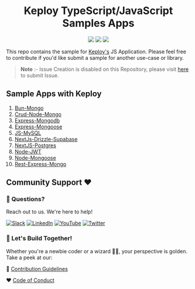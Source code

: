 <h1 align="center"> Keploy TypeScript/JavaScript Samples Apps</h1>
<p align="center">

  <a href="CODE_OF_CONDUCT.md" alt="Contributions welcome">
    <img src="https://img.shields.io/badge/Contributions-Welcome-brightgreen?logo=github" /></a>
    
  <a href="https://join.slack.com/t/keploy/shared_invite/zt-12rfbvc01-o54cOG0X1G6eVJTuI_orSA" alt="Slack">
    <img src="https://github.com/keploy/samples-go/blob/main/.github/slack.svg?raw=true" /></a>
    
  <a href="https://opensource.org/licenses/Apache-2.0" alt="License">
    <img src="https://github.com/keploy/samples-go/blob/main/.github/License-Apache_2.0-blue.svg?raw=true" /></a> 
</p>

This repo contains the sample for [Keploy's](https://keploy.io) JS Application. Please feel free to contribute if you'd like submit a sample for another use-case or library.

>**Note** :- Issue Creation is disabled on this Repository, please visit [here](https://github.com/keploy/keploy/issues/new/choose) to submit Issue.


## Sample Apps with Keploy

1. [Bun-Mongo](https://github.com/keploy/samples-typescript/tree/main/bun-mongo)
2. [Crud-Node-Mongo](https://github.com/keploy/samples-typescript/tree/main/crud-node-mongo)
3. [Express-Mongodb](https://github.com/keploy/samples-typescript/tree/main/express-mongodb)
4. [Express-Mongoose](https://github.com/keploy/samples-typescript/tree/main/express-mongoose)
5. [JS-MySQL](https://github.com/keploy/samples-typescript/tree/main/js-mysql)
6. [NextJs-Drizzle-Supabase](https://github.com/keploy/samples-typescript/tree/main/nestjs-drizzle-supabase)
7. [NextJS-Postgres](https://github.com/keploy/samples-typescript/tree/main/nextjs-postgres)
8. [Node-JWT](https://github.com/keploy/samples-typescript/tree/main/node-jwt)
9. [Node-Mongoose](https://github.com/keploy/samples-typescript/tree/main/node-mongoose)
10. [Rest-Express-Mongo](https://github.com/keploy/samples-typescript/tree/main/rest-express-mongo)

## Community Support ❤️

### 🤔 Questions?
Reach out to us. We're here to help!

[![Slack](https://img.shields.io/badge/Slack-4A154B?style=for-the-badge&logo=slack&logoColor=white)](https://join.slack.com/t/keploy/shared_invite/zt-12rfbvc01-o54cOG0X1G6eVJTuI_orSA)
[![LinkedIn](https://img.shields.io/badge/linkedin-%230077B5.svg?style=for-the-badge&logo=linkedin&logoColor=white)](https://www.linkedin.com/company/keploy/)
[![YouTube](https://img.shields.io/badge/YouTube-%23FF0000.svg?style=for-the-badge&logo=YouTube&logoColor=white)](https://www.youtube.com/channel/UC6OTg7F4o0WkmNtSoob34lg)
[![Twitter](https://img.shields.io/badge/Twitter-%231DA1F2.svg?style=for-the-badge&logo=Twitter&logoColor=white)](https://twitter.com/Keployio)

### 💖 Let's Build Together!
Whether you're a newbie coder or a wizard 🧙‍♀️, your perspective is golden. Take a peek at our:

📜 [Contribution Guidelines](https://github.com/keploy/keploy/blob/main/CONTRIBUTING.md)

❤️ [Code of Conduct](https://github.com/keploy/keploy/blob/main/CODE_OF_CONDUCT.md)
